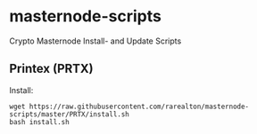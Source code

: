 # masternode-scripts
Crypto Masternode Install- and Update Scripts

## Printex (PRTX)
  Install:
  
    wget https://raw.githubusercontent.com/rarealton/masternode-scripts/master/PRTX/install.sh
    bash install.sh
